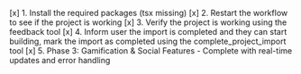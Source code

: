 [x] 1. Install the required packages (tsx missing)
[x] 2. Restart the workflow to see if the project is working
[x] 3. Verify the project is working using the feedback tool
[x] 4. Inform user the import is completed and they can start building, mark the import as completed using the complete_project_import tool
[x] 5. Phase 3: Gamification & Social Features - Complete with real-time updates and error handling